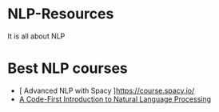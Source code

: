 # NLP-Resources
It is all about NLP
# Best NLP courses
- [ Advanced NLP with Spacy ]https://course.spacy.io/ 
- [A Code-First Introduction to Natural Language Processing](https://www.fast.ai/2019/07/08/fastai-nlp/)
